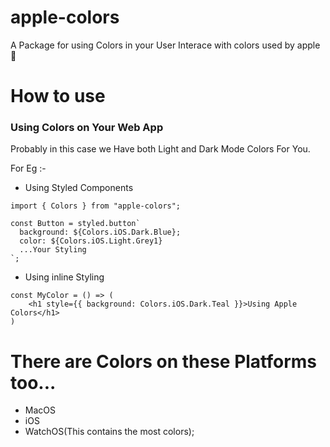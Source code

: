 # apple-colors
A Package for using Colors in your User Interace with colors used by apple🍎

# How to use
### Using Colors on Your Web App
Probably in this case we Have both Light and Dark Mode Colors For You.

For Eg :- 
- Using Styled Components

```
import { Colors } from "apple-colors";

const Button = styled.button`
  background: ${Colors.iOS.Dark.Blue};
  color: ${Colors.iOS.Light.Grey1}
  ...Your Styling
`;
```

- Using inline Styling
```
const MyColor = () => (
    <h1 style={{ background: Colors.iOS.Dark.Teal }}>Using Apple Colors</h1>
)
```

# There are Colors on these Platforms too...
- MacOS
- iOS
- WatchOS(This contains the most colors); 